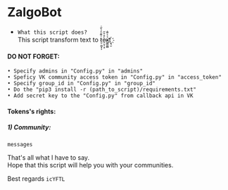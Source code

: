 # ZalgoBot
* `What this script does?`  
    This script transform text to t̷̤̦̰̫͓͕͗͌ͦ̓͛̋ͥè̴̠̤͓͕̠͒̇̆̋x͍͇͖̻̍ͯ͛͌̇t҉͕͉̮




 #### DO NOT FORGET:
    • Specify admins in "Config.py" in "admins"
    • Speficy VK community access token in "Config.py" in "access_token"
    • Specify group_id in "Config.py" in "group_id"
    • Do the "pip3 install -r (path_to_script)/requirements.txt"
    • Add secret key to the "Config.py" from callback api in VK

 #### Tokens's rights:  
##### 1) Community:
    messages

 That's all what I have to say.  
Hope that this script will help you with your communities.

 Best regards `icYFTL`
